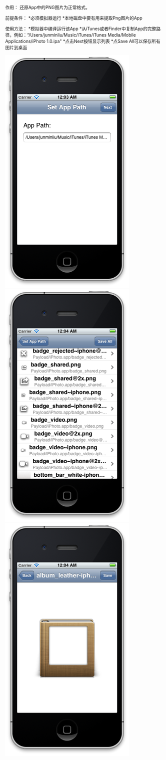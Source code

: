 作用：
还原App中的PNG图片为正常格式。

前提条件：
*必须模拟器运行
*本地磁盘中要有用来提取Png图片的App

使用方法：
*模拟器中编译运行该App
*从iTunes或者Finder中复制App的完整路径，例如：“/Users/junminliu/Music/iTunes/iTunes Media/Mobile Applications/iPhoto 1.0.ipa"
*点击Next按钮显示列表
*点Save All可以保存所有图片到桌面

<img src="https://github.com/JimLiu/AppPngDecoder/raw/master/doc/ScreenShot1.png"/>

<img src="https://github.com/JimLiu/AppPngDecoder/raw/master/doc/ScreenShot2.png"/>

<img src="https://github.com/JimLiu/AppPngDecoder/raw/master/doc/ScreenShot3.png"/>